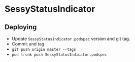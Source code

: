 # SessyStatusIndicator

## Deploying

* Update `SessyStatusIndicator.podspec` version and git tag.
* Commit and tag
* `git push origin master --tags`
* `pod trunk push SessyStatusIndicator.podspec`
